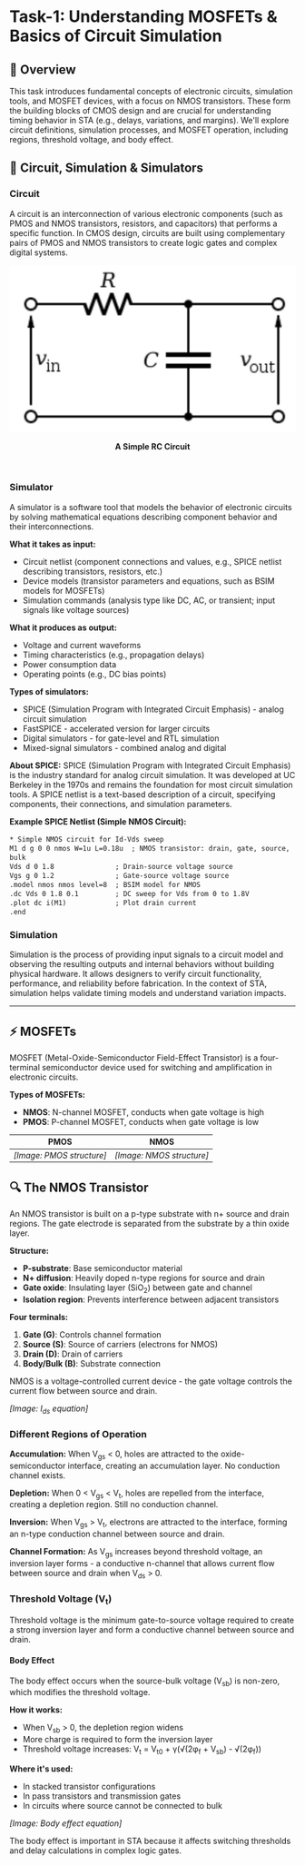 # Task-1: Understanding MOSFETs & Basics of Circuit Simulation

## 📝 Overview
This task introduces fundamental concepts of electronic circuits, simulation tools, and MOSFET devices, with a focus on NMOS transistors. These form the building blocks of CMOS design and are crucial for understanding timing behavior in STA (e.g., delays, variations, and margins). We'll explore circuit definitions, simulation processes, and MOSFET operation, including regions, threshold voltage, and body effect.

## 🔌 Circuit, Simulation & Simulators

### Circuit
A circuit is an interconnection of various electronic components (such as PMOS and NMOS transistors, resistors, and capacitors) that performs a specific function. In CMOS design, circuits are built using complementary pairs of PMOS and NMOS transistors to create logic gates and complex digital systems.

<div align="center">
  <img src="./Images/10_rc_ckt.png" alt="10_rc_ckt.png" width="600" />
  <p><b>A Simple RC Circuit</b></p>
</div>
<br>

### Simulator
A simulator is a software tool that models the behavior of electronic circuits by solving mathematical equations describing component behavior and their interconnections.

**What it takes as input:**
- Circuit netlist (component connections and values, e.g., SPICE netlist describing transistors, resistors, etc.)
- Device models (transistor parameters and equations, such as BSIM models for MOSFETs)
- Simulation commands (analysis type like DC, AC, or transient; input signals like voltage sources)

**What it produces as output:**
- Voltage and current waveforms
- Timing characteristics (e.g., propagation delays)
- Power consumption data
- Operating points (e.g., DC bias points)

**Types of simulators:**
- SPICE (Simulation Program with Integrated Circuit Emphasis) - analog circuit simulation
- FastSPICE - accelerated version for larger circuits
- Digital simulators - for gate-level and RTL simulation
- Mixed-signal simulators - combined analog and digital

**About SPICE:**
SPICE (Simulation Program with Integrated Circuit Emphasis) is the industry standard for analog circuit simulation. It was developed at UC Berkeley in the 1970s and remains the foundation for most circuit simulation tools. A SPICE netlist is a text-based description of a circuit, specifying components, their connections, and simulation parameters.

**Example SPICE Netlist (Simple NMOS Circuit):**
```spice
* Simple NMOS circuit for Id-Vds sweep
M1 d g 0 0 nmos W=1u L=0.18u  ; NMOS transistor: drain, gate, source, bulk
Vds d 0 1.8               ; Drain-source voltage source
Vgs g 0 1.2               ; Gate-source voltage source
.model nmos nmos level=8  ; BSIM model for NMOS
.dc Vds 0 1.8 0.1         ; DC sweep for Vds from 0 to 1.8V
.plot dc i(M1)            ; Plot drain current
.end
```

### Simulation
Simulation is the process of providing input signals to a circuit model and observing the resulting outputs and internal behaviors without building physical hardware. It allows designers to verify circuit functionality, performance, and reliability before fabrication. In the context of STA, simulation helps validate timing models and understand variation impacts.

----

## ⚡ MOSFETs

MOSFET (Metal-Oxide-Semiconductor Field-Effect Transistor) is a four-terminal semiconductor device used for switching and amplification in electronic circuits.

**Types of MOSFETs:**
- **NMOS**: N-channel MOSFET, conducts when gate voltage is high
- **PMOS**: P-channel MOSFET, conducts when gate voltage is low

| PMOS | NMOS |
|------|------|
| *[Image: PMOS structure]* | *[Image: NMOS structure]* |

## 🔍 The NMOS Transistor

An NMOS transistor is built on a p-type substrate with n+ source and drain regions. The gate electrode is separated from the substrate by a thin oxide layer.

**Structure:**
- **P-substrate**: Base semiconductor material
- **N+ diffusion**: Heavily doped n-type regions for source and drain
- **Gate oxide**: Insulating layer (SiO<sub>2</sub>) between gate and channel
- **Isolation region**: Prevents interference between adjacent transistors

**Four terminals:**
1. **Gate (G)**: Controls channel formation
2. **Source (S)**: Source of carriers (electrons for NMOS)
3. **Drain (D)**: Drain of carriers
4. **Body/Bulk (B)**: Substrate connection

NMOS is a voltage-controlled current device - the gate voltage controls the current flow between source and drain.

*[Image: I<sub>ds</sub> equation]*

### Different Regions of Operation

**Accumulation:**
When V<sub>gs</sub> < 0, holes are attracted to the oxide-semiconductor interface, creating an accumulation layer. No conduction channel exists.

**Depletion:**
When 0 < V<sub>gs</sub> < V<sub>t</sub>, holes are repelled from the interface, creating a depletion region. Still no conduction channel.

**Inversion:**
When V<sub>gs</sub> > V<sub>t</sub>, electrons are attracted to the interface, forming an n-type conduction channel between source and drain.

**Channel Formation:**
As V<sub>gs</sub> increases beyond threshold voltage, an inversion layer forms - a conductive n-channel that allows current flow between source and drain when V<sub>ds</sub> > 0.

### Threshold Voltage (V<sub>t</sub>)

Threshold voltage is the minimum gate-to-source voltage required to create a strong inversion layer and form a conductive channel between source and drain.

#### Body Effect
The body effect occurs when the source-bulk voltage (V<sub>sb</sub>) is non-zero, which modifies the threshold voltage.

**How it works:**
- When V<sub>sb</sub> > 0, the depletion region widens
- More charge is required to form the inversion layer
- Threshold voltage increases: V<sub>t</sub> = V<sub>t0</sub> + γ(√(2φ<sub>f</sub> + V<sub>sb</sub>) - √(2φ<sub>f</sub>))

**Where it's used:**
- In stacked transistor configurations
- In pass transistors and transmission gates
- In circuits where source cannot be connected to bulk

*[Image: Body effect equation]*

The body effect is important in STA because it affects switching thresholds and delay calculations in complex logic gates.
